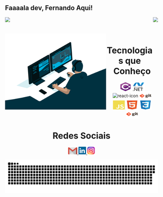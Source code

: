 ## Faaaala dev, Fernando Aqui!

<div>
  
  <img  height="150em" src="https://github-readme-stats.vercel.app/api?username=FernandoHJesus777&show_icons=true&theme=react&include_all_commits=true&count_private=true"/>
  <img align="right" height="140em" src="https://github-readme-stats.vercel.app/api/top-langs/?username=FernandoHJesus777&layout=compact&langs_count=16&theme=react"/>
</div>
<br>
<div  align="center"> 
  <div style="display: inline_block"><br>
    <img align="left" height="250" alt="coding-time" src="code.gif">
    <h1 align="center">Tecnologias que Conheço</h1>
    <img align="center" height="30" width="40" alt="c-icon" src="https://raw.githubusercontent.com/devicons/devicon/master/icons/csharp/csharp-original.svg">
    <img align="center" height="30" width="40" alt="react-icon" src="https://raw.githubusercontent.com/devicons/devicon/master/icons/dot-net/dot-net-original-wordmark.svg">
    <img align="center" height="20" width="30" alt="react-icon" src="https://github.com/AdrienTorris/awesome-blazor/blob/master/Images/logo-blazor.png">
    <img align="center" height="30" width="40" alt="c-icon" src="https://raw.githubusercontent.com/devicons/devicon/master/icons/git/git-original-wordmark.svg">
    <img align="center" height="30" width="40" alt="js-icon"  src="https://raw.githubusercontent.com/devicons/devicon/master/icons/javascript/javascript-plain.svg">
    <img align="center" height="30" width="40" alt="html-icon" src="https://raw.githubusercontent.com/devicons/devicon/master/icons/html5/html5-original.svg">
    <img align="center" height="30" width="40" alt="css-icon" src="https://raw.githubusercontent.com/devicons/devicon/master/icons/css3/css3-original.svg">    
    <img align="center" height="30" width="40" alt="c-icon" src="https://raw.githubusercontent.com/devicons/devicon/master/icons/git/git-original-wordmark.svg">
   </div>
    
  
  <h1 align="center">Redes Sociais</h1>
    <a href = "mailto: fernandohjesus777@gmail.com">
      <img width="30" src="gmail.svg">
    </a>
    <a href = "https://www.linkedin.com/in/luigi-gottardello-fonseca-44651a205/](https://www.linkedin.com/in/fernando-henrique-de-jesus-977703125/">
      <img width="25" src="linkedin.svg">
    </a>
    <a href = "https://www.instagram.com/fernandoh_777/">
      <img width="25" src="instagram.png">
    </a>
</div>
  
![Snake animation](https://github.com/FernandoHJesus777/FernandoHJesus777/blob/output/github-contribution-grid-snake.svg)
